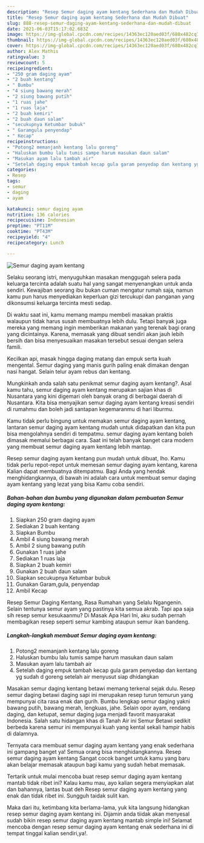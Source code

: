 ```yaml
---
description: "Resep Semur daging ayam kentang Sederhana dan Mudah Dibuat"
title: "Resep Semur daging ayam kentang Sederhana dan Mudah Dibuat"
slug: 888-resep-semur-daging-ayam-kentang-sederhana-dan-mudah-dibuat
date: 2021-06-03T15:17:02.683Z
image: https://img-global.cpcdn.com/recipes/14363ec120aed03f/680x482cq70/semur-daging-ayam-kentang-foto-resep-utama.jpg
thumbnail: https://img-global.cpcdn.com/recipes/14363ec120aed03f/680x482cq70/semur-daging-ayam-kentang-foto-resep-utama.jpg
cover: https://img-global.cpcdn.com/recipes/14363ec120aed03f/680x482cq70/semur-daging-ayam-kentang-foto-resep-utama.jpg
author: Alex Mathis
ratingvalue: 3
reviewcount: 5
recipeingredient:
- "250 gram daging ayam"
- "2 buah kentang"
- " Bumbu"
- "4 siung bawang merah"
- "2 siung bawang putih"
- "1 ruas jahe"
- "1 ruas laja"
- "2 buah kemiri"
- "2 buah daun salam"
- "secukupnya Ketumbar bubuk"
- " Garamgula penyendap"
- " Kecap"
recipeinstructions:
- "Potong2 memanjanh kentang lalu goreng"
- "Haluskan bumbu lalu tumis sampe harum masukan daun salam"
- "Masukan ayam lalu tambah air"
- "Setelah daging empuk tambah kecap gula garam penyedap dan kentang yg sudah d goreng setelah air menyusut siap dhidangkan"
categories:
- Resep
tags:
- semur
- daging
- ayam

katakunci: semur daging ayam 
nutrition: 136 calories
recipecuisine: Indonesian
preptime: "PT11M"
cooktime: "PT43M"
recipeyield: "4"
recipecategory: Lunch

---
```



![Semur daging ayam kentang](https://img-global.cpcdn.com/recipes/14363ec120aed03f/680x482cq70/semur-daging-ayam-kentang-foto-resep-utama.jpg)

Selaku seorang istri, menyuguhkan masakan menggugah selera pada keluarga tercinta adalah suatu hal yang sangat menyenangkan untuk anda sendiri. Kewajiban seorang ibu bukan cuman mengatur rumah saja, namun kamu pun harus menyediakan keperluan gizi tercukupi dan panganan yang dikonsumsi keluarga tercinta mesti sedap.

Di waktu  saat ini, kamu memang mampu membeli masakan praktis walaupun tidak harus susah membuatnya lebih dulu. Tetapi banyak juga mereka yang memang ingin memberikan makanan yang terenak bagi orang yang dicintainya. Karena, memasak yang dibuat sendiri akan jauh lebih bersih dan bisa menyesuaikan masakan tersebut sesuai dengan selera famili. 

Kecilkan api, masak hingga daging matang dan empuk serta kuah mengental. Semur daging yang manis gurih paling enak dimakan dengan nasi hangat. Selain telur ayam rebus dan kentang.

Mungkinkah anda salah satu penikmat semur daging ayam kentang?. Asal kamu tahu, semur daging ayam kentang merupakan sajian khas di Nusantara yang kini digemari oleh banyak orang di berbagai daerah di Nusantara. Kita bisa menyajikan semur daging ayam kentang kreasi sendiri di rumahmu dan boleh jadi santapan kegemaranmu di hari liburmu.

Kamu tidak perlu bingung untuk memakan semur daging ayam kentang, lantaran semur daging ayam kentang mudah untuk didapatkan dan kita pun bisa mengolahnya sendiri di tempatmu. semur daging ayam kentang boleh dimasak memalui berbagai cara. Saat ini telah banyak banget cara modern yang membuat semur daging ayam kentang lebih mantap.

Resep semur daging ayam kentang pun mudah untuk dibuat, lho. Kamu tidak perlu repot-repot untuk memesan semur daging ayam kentang, karena Kalian dapat membuatnya ditempatmu. Bagi Anda yang hendak menghidangkannya, di bawah ini adalah cara untuk membuat semur daging ayam kentang yang lezat yang bisa Kamu coba sendiri.

<!--inarticleads1-->

##### Bahan-bahan dan bumbu yang digunakan dalam pembuatan Semur daging ayam kentang:

1. Siapkan 250 gram daging ayam
1. Sediakan 2 buah kentang
1. Siapkan  Bumbu
1. Ambil 4 siung bawang merah
1. Ambil 2 siung bawang putih
1. Gunakan 1 ruas jahe
1. Sediakan 1 ruas laja
1. Siapkan 2 buah kemiri
1. Gunakan 2 buah daun salam
1. Siapkan secukupnya Ketumbar bubuk
1. Gunakan  Garam,gula, penyendap
1. Ambil  Kecap


Resep Semur Daging Kentang, Rasa Rumahan yang Selalu Ngangenin. Selain tentunya semur ayam yang pastinya kita semua akrab. Tapi apa saja sih resep semur kesukaanmu? Di Masak Apa Hari Ini, aku sudah pernah membagikan resep seperti semur kambing ataupun semur ikan bandeng. 

<!--inarticleads2-->

##### Langkah-langkah membuat Semur daging ayam kentang:

1. Potong2 memanjanh kentang lalu goreng
1. Haluskan bumbu lalu tumis sampe harum masukan daun salam
1. Masukan ayam lalu tambah air
1. Setelah daging empuk tambah kecap gula garam penyedap dan kentang yg sudah d goreng setelah air menyusut siap dhidangkan


Masakan semur daging kentang betawi memang terkenal sejak dulu. Resep semur daging betawi daging sapi ini merupakan resep turun temurun yang mempunyai cita rasa enak dan gurih. Bumbu lengkap semur daging yakni bawang putih, bawang merah, lengkuas, jahe. Selain opor ayam, rendang daging, dan ketupat, semur daging juga menjadi favorit masyarakat Indonesia. Salah satu hidangan khas di Tanah Air ini Semur Betawi sedikit berbeda karena semur ini mempunyai kuah yang kental sekali hampir habis di dalamnya. 

Ternyata cara membuat semur daging ayam kentang yang enak sederhana ini gampang banget ya! Semua orang bisa menghidangkannya. Resep semur daging ayam kentang Sangat cocok banget untuk kamu yang baru akan belajar memasak ataupun bagi kamu yang sudah hebat memasak.

Tertarik untuk mulai mencoba buat resep semur daging ayam kentang mantab tidak ribet ini? Kalau kamu mau, ayo kalian segera menyiapkan alat dan bahannya, lantas buat deh Resep semur daging ayam kentang yang enak dan tidak ribet ini. Sungguh taidak sulit kan. 

Maka dari itu, ketimbang kita berlama-lama, yuk kita langsung hidangkan resep semur daging ayam kentang ini. Dijamin anda tiidak akan menyesal sudah bikin resep semur daging ayam kentang mantab simple ini! Selamat mencoba dengan resep semur daging ayam kentang enak sederhana ini di tempat tinggal kalian sendiri,ya!.

